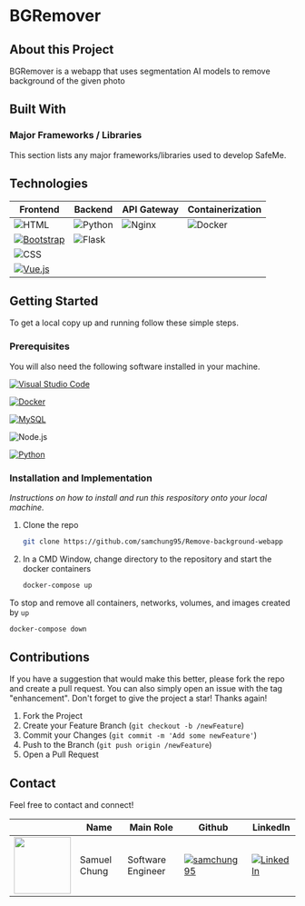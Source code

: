 # BGRemover
## About this Project
BGRemover is a webapp that uses segmentation AI models to remove background of the given photo


## Built With
### Major Frameworks / Libraries
This section lists any major frameworks/libraries used to develop SafeMe.

## Technologies

| Frontend | Backend | API Gateway | Containerization |
| --- | --- | --- | --- |
| ![HTML](https://img.shields.io/badge/HTML5-E34F26.svg?style=for-the-badge&logo=HTML5&logoColor=white) | ![Python](https://img.shields.io/badge/Python-3776AB.svg?style=for-the-badge&logo=Python&logoColor=white) | ![Nginx](https://img.shields.io/badge/Nginx-269539.svg?style=for-the-badge&logo=Nginx&logoColor=white) | ![Docker](https://img.shields.io/badge/Docker-2496ED.svg?style=for-the-badge&logo=Docker&logoColor=white) |
| [![Bootstrap](https://img.shields.io/badge/Bootstrap-7952B3.svg?style=for-the-badge&logo=Bootstrap&logoColor=white)](https://getbootstrap.com/) | ![Flask](https://img.shields.io/badge/Flask-000000.svg?style=for-the-badge&logo=Flask&logoColor=white) | | |
| ![CSS](https://img.shields.io/badge/CSS3-1572B6.svg?style=for-the-badge&logo=CSS3&logoColor=white) | | | |
| [![Vue.js](https://img.shields.io/badge/Vue.js-4FC08D.svg?style=for-the-badge&logo=vuedotjs&logoColor=white)](https://vuejs.org/) | | | |




## Getting Started
To get a local copy up and running follow these simple steps.

### Prerequisites
You will also need the following software installed in your machine.

[![Visual Studio Code](https://img.shields.io/badge/Visual%20Studio%20Code-007ACC.svg?style=for-the-badge&logo=Visual-Studio-Code&logoColor=white)](https://code.visualstudio.com/)

[![Docker](https://img.shields.io/badge/Docker-2496ED.svg?style=for-the-badge&logo=Docker&logoColor=white)](https://www.docker.com/)

[![MySQL](https://img.shields.io/badge/MySQL-4479A1.svg?style=for-the-badge&logo=MySQL&logoColor=white)](https://www.mysql.com/)

![Node.js](https://img.shields.io/badge/Node.js-339933.svg?style=for-the-badge&logo=Node.js&logoColor=white)


[![Python](https://img.shields.io/badge/Python-3776AB.svg?style=for-the-badge&logo=Python&logoColor=white)](https://www.python.org/)



### Installation and Implementation

_Instructions on how to install and run this respository onto your local machine._

1. Clone the repo
   ```sh
   git clone https://github.com/samchung95/Remove-background-webapp
   ```

2. In a CMD Window, change directory to the repository and start the docker containers
   ```sh
   docker-compose up
   ```


To stop and remove all containers, networks, volumes, and images created by `up`
   ```sh
   docker-compose down
   ```

## Contributions

If you have a suggestion that would make this better, please fork the repo and create a pull request. You can also simply open an issue with the tag "enhancement".
Don't forget to give the project a star! Thanks again!

1. Fork the Project
2. Create your Feature Branch (`git checkout -b /newFeature`)
3. Commit your Changes (`git commit -m 'Add some newFeature'`)
4. Push to the Branch (`git push origin /newFeature`)
5. Open a Pull Request

## Contact
Feel free to contact and connect!

|| Name | Main Role | Github | LinkedIn |
|-----------| ----------- | ----------- | ----------- | ----------- |
|<img src="https://avatars.githubusercontent.com/u/41113285?v=4" width="100"></img>|Samuel Chung|Software Engineer|[![samchung95](https://img.shields.io/badge/GitHub-181717.svg?style=for-the-badge&logo=GitHub&logoColor=white)](https://github.com/samchung95)|[![LinkedIn](https://img.shields.io/badge/LinkedIn-0A66C2.svg?style=for-the-badge&logo=LinkedIn&logoColor=white)](https://www.linkedin.com/in/samuel-chung-339688154/)|



